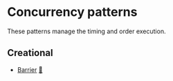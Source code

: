 # Concurrency patterns

These patterns manage the timing and order execution.

## Creational

 * [Barrier](barrier) [:notebook:](https://en.wikipedia.org/wiki/Barrier_(computer_science))
